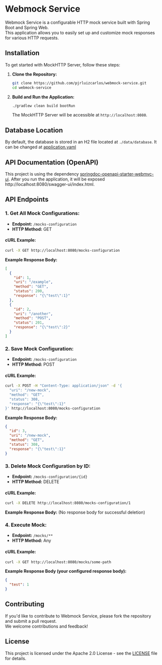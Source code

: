# Webmock Service

Webmock Service is a configurable HTTP mock service built with Spring Boot and Spring Web.  
This application allows you to easily set up and customize mock responses for various HTTP requests.

## Installation

To get started with MockHTTP Server, follow these steps:

1. **Clone the Repository:**

   ```bash
   git clone https://github.com/pjrluizcarlos/webmock-service.git
   cd webmock-service
   ```

2. **Build and Run the Application:**

   ```bash
   ./gradlew clean build bootRun
   ```

   The MockHTTP Server will be accessible at `http://localhost:8080`.

## Database Location

By default, the database is stored in an H2 file located at `./data/database`.
It can be changed at [application.yaml](src/main/resources/application.yaml)

## API Documentation (OpenAPI)

This project is using the dependency [springdoc-openapi-starter-webmvc-ui](https://mvnrepository.com/artifact/org.springdoc/springdoc-openapi-starter-webmvc-ui).
After you run the application, it will be exposed http://localhost:8080/swagger-ui/index.html.

## API Endpoints

### 1. Get All Mock Configurations:

- **Endpoint:** `/mocks-configuration`
- **HTTP Method:** GET

#### cURL Example:

```bash
curl -X GET http://localhost:8080/mocks-configuration
```

**Example Response Body:**
```json
[
  {
    "id": 1,
    "uri": "/example",
    "method": "GET",
    "status": 200, 
    "response": "{\"test\":1}"
  },
  {
    "id": 2,
    "uri": "/another",
    "method": "POST",
    "status": 201, 
    "response": "{\"test\":2}"
  }
]
```

### 2. Save Mock Configuration:

- **Endpoint:** `/mocks-configuration`
- **HTTP Method:** POST

#### cURL Example:

```bash
curl -X POST -H "Content-Type: application/json" -d '{
  "uri": "/new-mock",
  "method": "GET",
  "status": 308,
  "response": "{\"test\":1}"
}' http://localhost:8080/mocks-configuration
```

**Example Response Body:**
```json
{
  "id": 3,
  "uri": "/new-mock",
  "method": "GET", 
  "status": 308,
  "response": "{\"test\":1}"
}
```

### 3. Delete Mock Configuration by ID:

- **Endpoint:** `/mocks-configuration/{id}`
- **HTTP Method:** DELETE

#### cURL Example:

```bash
curl -X DELETE http://localhost:8080/mocks-configuration/1
```

**Example Response Body:** (No response body for successful deletion)

### 4. Execute Mock:

- **Endpoint:** `/mocks/**`
- **HTTP Method:** Any

#### cURL Example:

```bash
curl -X GET http://localhost:8080/mocks/some-path
```

**Example Response Body (your configured response body):**
```json
{
  "test": 1
}
```

## Contributing

If you'd like to contribute to Webmock Service, please fork the repository and submit a pull request.   
We welcome contributions and feedback!

## License

This project is licensed under the Apache 2.0 License - see the [LICENSE](LICENSE) file for details.